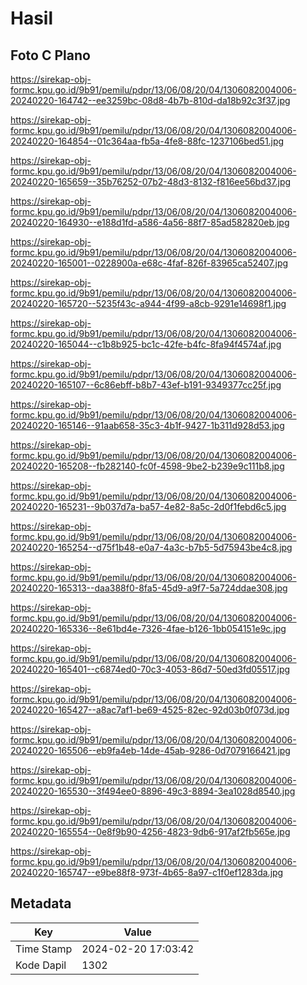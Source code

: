 # Hasil

## Foto C Plano

https://sirekap-obj-formc.kpu.go.id/9b91/pemilu/pdpr/13/06/08/20/04/1306082004006-20240220-164742--ee3259bc-08d8-4b7b-810d-da18b92c3f37.jpg

https://sirekap-obj-formc.kpu.go.id/9b91/pemilu/pdpr/13/06/08/20/04/1306082004006-20240220-164854--01c364aa-fb5a-4fe8-88fc-1237106bed51.jpg

https://sirekap-obj-formc.kpu.go.id/9b91/pemilu/pdpr/13/06/08/20/04/1306082004006-20240220-165659--35b76252-07b2-48d3-8132-f816ee56bd37.jpg

https://sirekap-obj-formc.kpu.go.id/9b91/pemilu/pdpr/13/06/08/20/04/1306082004006-20240220-164930--e188d1fd-a586-4a56-88f7-85ad582820eb.jpg

https://sirekap-obj-formc.kpu.go.id/9b91/pemilu/pdpr/13/06/08/20/04/1306082004006-20240220-165001--0228900a-e68c-4faf-826f-83965ca52407.jpg

https://sirekap-obj-formc.kpu.go.id/9b91/pemilu/pdpr/13/06/08/20/04/1306082004006-20240220-165720--5235f43c-a944-4f99-a8cb-9291e14698f1.jpg

https://sirekap-obj-formc.kpu.go.id/9b91/pemilu/pdpr/13/06/08/20/04/1306082004006-20240220-165044--c1b8b925-bc1c-42fe-b4fc-8fa94f4574af.jpg

https://sirekap-obj-formc.kpu.go.id/9b91/pemilu/pdpr/13/06/08/20/04/1306082004006-20240220-165107--6c86ebff-b8b7-43ef-b191-9349377cc25f.jpg

https://sirekap-obj-formc.kpu.go.id/9b91/pemilu/pdpr/13/06/08/20/04/1306082004006-20240220-165146--91aab658-35c3-4b1f-9427-1b311d928d53.jpg

https://sirekap-obj-formc.kpu.go.id/9b91/pemilu/pdpr/13/06/08/20/04/1306082004006-20240220-165208--fb282140-fc0f-4598-9be2-b239e9c111b8.jpg

https://sirekap-obj-formc.kpu.go.id/9b91/pemilu/pdpr/13/06/08/20/04/1306082004006-20240220-165231--9b037d7a-ba57-4e82-8a5c-2d0f1febd6c5.jpg

https://sirekap-obj-formc.kpu.go.id/9b91/pemilu/pdpr/13/06/08/20/04/1306082004006-20240220-165254--d75f1b48-e0a7-4a3c-b7b5-5d75943be4c8.jpg

https://sirekap-obj-formc.kpu.go.id/9b91/pemilu/pdpr/13/06/08/20/04/1306082004006-20240220-165313--daa388f0-8fa5-45d9-a9f7-5a724ddae308.jpg

https://sirekap-obj-formc.kpu.go.id/9b91/pemilu/pdpr/13/06/08/20/04/1306082004006-20240220-165336--8e61bd4e-7326-4fae-b126-1bb054151e9c.jpg

https://sirekap-obj-formc.kpu.go.id/9b91/pemilu/pdpr/13/06/08/20/04/1306082004006-20240220-165401--c6874ed0-70c3-4053-86d7-50ed3fd05517.jpg

https://sirekap-obj-formc.kpu.go.id/9b91/pemilu/pdpr/13/06/08/20/04/1306082004006-20240220-165427--a8ac7af1-be69-4525-82ec-92d03b0f073d.jpg

https://sirekap-obj-formc.kpu.go.id/9b91/pemilu/pdpr/13/06/08/20/04/1306082004006-20240220-165506--eb9fa4eb-14de-45ab-9286-0d7079166421.jpg

https://sirekap-obj-formc.kpu.go.id/9b91/pemilu/pdpr/13/06/08/20/04/1306082004006-20240220-165530--3f494ee0-8896-49c3-8894-3ea1028d8540.jpg

https://sirekap-obj-formc.kpu.go.id/9b91/pemilu/pdpr/13/06/08/20/04/1306082004006-20240220-165554--0e8f9b90-4256-4823-9db6-917af2fb565e.jpg

https://sirekap-obj-formc.kpu.go.id/9b91/pemilu/pdpr/13/06/08/20/04/1306082004006-20240220-165747--e9be88f8-973f-4b65-8a97-c1f0ef1283da.jpg


## Metadata

| Key        | Value               |
| ---------- | ------------------- |
| Time Stamp | 2024-02-20 17:03:42 |
| Kode Dapil | 1302                |



